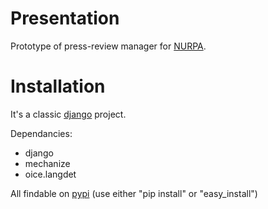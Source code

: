 # Presentation

Prototype of press-review manager for [NURPA](http://nurpa.be).

# Installation

It's a classic [django](http://djangoproject.com) project.

Dependancies:

* django
* mechanize
* oice.langdet

All findable on [pypi](http://pypi.python.org) (use either "pip install" or "easy_install")

